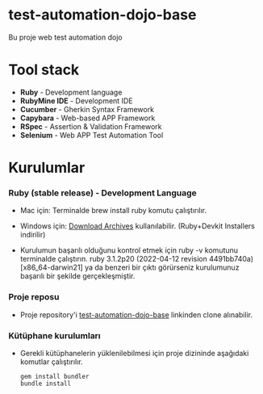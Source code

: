 # test-automation-dojo-base

Bu proje web test automation dojo 

# Tool stack

* **Ruby** - Development language
* **RubyMine IDE** - Development IDE
* **Cucumber** - Gherkin Syntax Framework
* **Capybara** - Web-based APP Framework
* **RSpec** - Assertion & Validation Framework
* **Selenium** - Web APP Test Automation Tool


# Kurulumlar

  ### Ruby (stable release) - Development Language
  * Mac için: Terminalde brew install ruby komutu çalıştırılır.

  * Windows için: <a href="https://rubyinstaller.org/downloads/archives/">Download Archives</a> kullanılabilir.  (Ruby+Devkit Installers indirilir)

  * Kurulumun başarılı olduğunu kontrol etmek için ruby -v komutunu terminalde çalıştırın.
   ruby 3.1.2p20 (2022-04-12 revision 4491bb740a) [x86_64-darwin21] ya da benzeri bir çıktı görürseniz kurulumunuz başarılı bir şekilde gerçekleşmiştir.

  ### Proje reposu
  * Proje repository'i [test-automation-dojo-base](https://github.com/kloia/test-automation-dojo-base) linkinden clone
    alınabilir.

  ### Kütüphane kurulumları
  * Gerekli kütüphanelerin yüklenilebilmesi için proje dizininde aşağıdaki komutlar çalıştırılır.
    ```
    gem install bundler
    bundle install
    ```